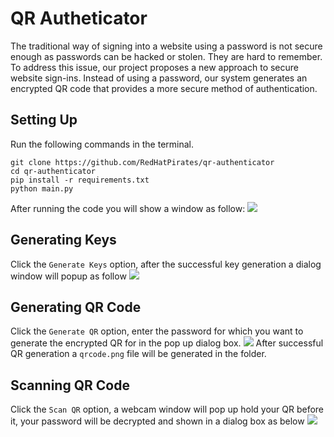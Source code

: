 # QR Autheticator
The traditional way of signing into a website using a password is not secure enough as passwords can be hacked or stolen. They are hard to remember. To address this issue, our project proposes a new approach to secure website sign-ins. Instead of using a password, our system generates an encrypted QR code that provides a more secure method of authentication.

## Setting Up
Run the following commands in the terminal.
```shell
git clone https://github.com/RedHatPirates/qr-authenticator
cd qr-authenticator
pip install -r requirements.txt
python main.py
```
After running the code you will show a window as follow:
<img src="https://user-images.githubusercontent.com/127814946/224886384-e9f8228e-4dc1-4f62-86f1-87a2ba0f4980.png">

## Generating Keys
Click the `Generate Keys` option, after the successful key generation a dialog window will popup as follow
<img src="https://user-images.githubusercontent.com/127814946/224887114-13ded5f4-b4c0-454f-b935-ab2d616bff68.png">

## Generating QR Code
Click the `Generate QR` option, enter the password for which you want to generate the encrypted QR for in the pop up dialog box.
<img src="https://user-images.githubusercontent.com/127814946/224887212-1968fbb1-88cf-4c69-9928-b56443cbc7d4.png">
After successful QR generation a `qrcode.png` file will be generated in the folder.

## Scanning QR Code
Click the `Scan QR` option, a webcam window will pop up hold your QR before it, your password will be decrypted and shown in a dialog box as below
<img src="https://user-images.githubusercontent.com/127814946/224887434-6d5acb29-cdd7-4d14-a8cc-ede5042e10a9.png">
